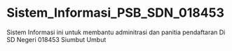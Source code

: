 # Sistem_Informasi_PSB_SDN_018453
Sistem Informasi ini untuk membantu adminitrasi dan panitia pendaftaran Di SD Negeri 018453 Siumbut Umbut
